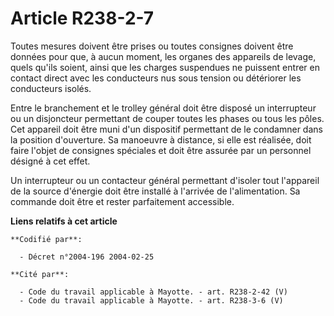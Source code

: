# Article R238-2-7

Toutes mesures doivent être prises ou toutes consignes doivent être données pour que, à aucun moment, les organes des
appareils de levage, quels qu'ils soient, ainsi que les charges suspendues ne puissent entrer en contact direct avec les
conducteurs nus sous tension ou détériorer les conducteurs isolés.

Entre le branchement et le trolley général doit être disposé un interrupteur ou un disjoncteur permettant de couper toutes
les phases ou tous les pôles. Cet appareil doit être muni d'un dispositif permettant de le condamner dans la position
d'ouverture. Sa manoeuvre à distance, si elle est réalisée, doit faire l'objet de consignes spéciales et doit être assurée
par un personnel désigné à cet effet.

Un interrupteur ou un contacteur général permettant d'isoler tout l'appareil de la source d'énergie doit être installé à
l'arrivée de l'alimentation. Sa commande doit être et rester parfaitement accessible.

**Liens relatifs à cet article**

	**Codifié par**:

	  - Décret n°2004-196 2004-02-25

	**Cité par**:

	  - Code du travail applicable à Mayotte. - art. R238-2-42 (V)
	  - Code du travail applicable à Mayotte. - art. R238-3-6 (V)
